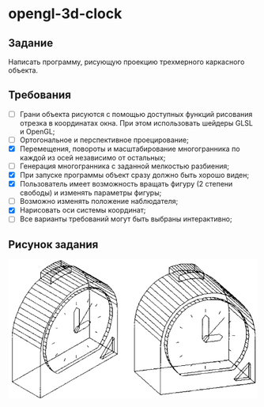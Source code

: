 # opengl-3d-clock

## Задание

Написать программу, рисующую проекцию трехмерного каркасного объекта.

## Требования
- [ ] Грани объекта рисуются с помощью доступных функций рисования отрезка в координатах окна. При этом  использовать шейдеры GLSL и OpenGL;
- [ ] Ортогональное и перспективное проецирование;
- [x] Перемещения, повороты и масштабирование многогранника по каждой из осей независимо от остальных;
- [ ] Генерация многогранника с заданной мелкостью разбиения;
- [x] При запуске программы объект сразу должно быть хорошо виден;
- [x] Пользователь имеет возможность вращать фигуру (2 степени свободы) и изменять параметры фигуры;
- [ ] Возможно изменять положение наблюдателя;
- [x] Нарисовать оси системы координат;
- [ ] Все варианты требований могут быть выбраны интерактивно;

## Рисунок задания

![Task image](task.png)
